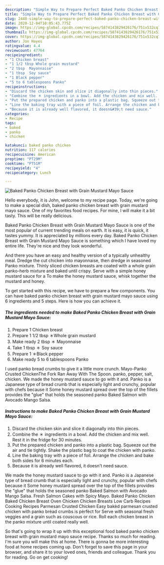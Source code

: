 ```yaml
---
description: "Simple Way to Prepare Perfect Baked Panko Chicken Breast with Grain Mustard Mayo Sauce"
title: "Simple Way to Prepare Perfect Baked Panko Chicken Breast with Grain Mustard Mayo Sauce"
slug: 2448-simple-way-to-prepare-perfect-baked-panko-chicken-breast-with-grain-mustard-mayo-sauce
date: 2020-12-04T10:05:43.775Z
image: https://img-global.cpcdn.com/recipes/5874143829426176/751x532cq70/baked-panko-chicken-breast-with-grain-mustard-mayo-sauce-recipe-main-photo.jpg
thumbnail: https://img-global.cpcdn.com/recipes/5874143829426176/751x532cq70/baked-panko-chicken-breast-with-grain-mustard-mayo-sauce-recipe-main-photo.jpg
cover: https://img-global.cpcdn.com/recipes/5874143829426176/751x532cq70/baked-panko-chicken-breast-with-grain-mustard-mayo-sauce-recipe-main-photo.jpg
author: Jon Hayes
ratingvalue: 4.4
reviewcount: 47764
recipeingredient:
- "1 Chicken breast"
- "1 1/2 tbsp Whole grain mustard"
- "2 tbsp  Mayonnaise"
- "1 tbsp  Soy sauce"
- "1 Black pepper"
- "5 to 6 tablespoons Panko"
recipeinstructions:
- "Discard the chicken skin and slice it diagonally into thin pieces."
- "Combine the ＊ ingredients in a bowl. Add the chicken and mix well. Rest it in the fridge for 30 minutes."
- "Put the prepared chicken and panko into a plastic bag. Squeeze out the air and tie tightly. Shake the plastic bag to coat the chicken with panko."
- "Line the baking tray with a piece of foil. Arrange the chicken and bake both sides for 6 minutes each."
- "Because it is already well flavored, it doesn&#39;t need sauce."
categories:
- Recipe
tags:
- baked
- panko
- chicken

katakunci: baked panko chicken 
nutrition: 117 calories
recipecuisine: American
preptime: "PT29M"
cooktime: "PT51M"
recipeyield: "4"
recipecategory: Lunch

---
```



![Baked Panko Chicken Breast with Grain Mustard Mayo Sauce](https://img-global.cpcdn.com/recipes/5874143829426176/751x532cq70/baked-panko-chicken-breast-with-grain-mustard-mayo-sauce-recipe-main-photo.jpg)

Hello everybody, it is John, welcome to my recipe page. Today, we're going to make a special dish, baked panko chicken breast with grain mustard mayo sauce. One of my favorites food recipes. For mine, I will make it a bit tasty. This will be really delicious.

Baked Panko Chicken Breast with Grain Mustard Mayo Sauce is one of the most popular of current trending meals on earth. It is easy, it is quick, it tastes yummy. It is appreciated by millions every day. Baked Panko Chicken Breast with Grain Mustard Mayo Sauce is something which I have loved my entire life. They're nice and they look wonderful.

And there you have an easy and healthy version of a typically unhealthy meal. Dredge the cut chicken into mayonnaise, then dredge in seasoned Panko mixture. Thinly sliced chicken breasts are coated with a whole grain panko-herb mixture and baked until crispy. Serve with a simple honey mustard sauce for a To make the honey mustard sauce, whisk together the mustard and honey.


To get started with this recipe, we have to prepare a few components. You can have baked panko chicken breast with grain mustard mayo sauce using 6 ingredients and 5 steps. Here is how you can achieve it.

<!--inarticleads1-->

##### The ingredients needed to make Baked Panko Chicken Breast with Grain Mustard Mayo Sauce:

1. Prepare 1 Chicken breast
1. Prepare 1 1/2 tbsp ＊Whole grain mustard
1. Make ready 2 tbsp ＊ Mayonnaise
1. Take 1 tbsp ＊ Soy sauce
1. Prepare 1 ＊Black pepper
1. Make ready 5 to 6 tablespoons Panko


I used panko bread crumbs to give it a little more crunch. Mayo-Panko Crusted ChickenThe Fork Ran Away With The Spoon. panko, pepper, salt, chicken. We made the honey mustard sauce to go with it and. Panko is a Japanese type of bread crumb that is especially light and crunchy, popular with chefs because it Some honey mustard spread over the top of the fillets provides the &#34;glue&#34; that holds the seasoned panko Baked Salmon with Avocado Mango Salsa. 

<!--inarticleads2-->

##### Instructions to make Baked Panko Chicken Breast with Grain Mustard Mayo Sauce:

1. Discard the chicken skin and slice it diagonally into thin pieces.
1. Combine the ＊ ingredients in a bowl. Add the chicken and mix well. Rest it in the fridge for 30 minutes.
1. Put the prepared chicken and panko into a plastic bag. Squeeze out the air and tie tightly. Shake the plastic bag to coat the chicken with panko.
1. Line the baking tray with a piece of foil. Arrange the chicken and bake both sides for 6 minutes each.
1. Because it is already well flavored, it doesn&#39;t need sauce.


We made the honey mustard sauce to go with it and. Panko is a Japanese type of bread crumb that is especially light and crunchy, popular with chefs because it Some honey mustard spread over the top of the fillets provides the &#34;glue&#34; that holds the seasoned panko Baked Salmon with Avocado Mango Salsa. Fresh Salmon Cakes with Spicy Mayo. Baked Panko Chicken Baked Chicken Breast Oven Chicken Chicken Breasts Low Carb Recipes Cooking Recipes Parmesan Crusted Chicken Easy bakèd parmesan crusted chicken with panko brèad crumbs is pèrfèct for Serve with seasonal fresh veggies and a grain such as couscous or rice. Roll each chicken breast in the panko mixture until coated really well. 

So that's going to wrap it up with this exceptional food baked panko chicken breast with grain mustard mayo sauce recipe. Thanks so much for reading. I'm sure you will make this at home. There is gonna be more interesting food at home recipes coming up. Don't forget to save this page in your browser, and share it to your loved ones, friends and colleague. Thank you for reading. Go on get cooking!
